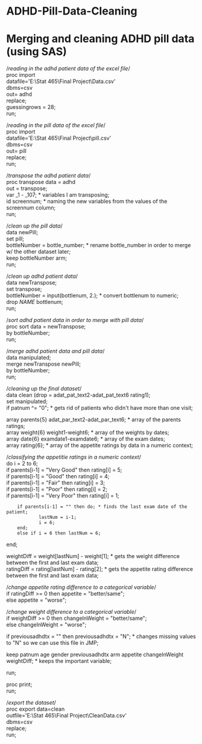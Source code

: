 # ADHD-Pill-Data-Cleaning
# Merging and cleaning ADHD pill data (using SAS)

/*reading in the adhd patient data of the excel file*/                                                                                  
proc import                                                                                                                             
datafile='E:\Stat 465\Final Project\Data.csv'                                                                                           
dbms=csv                                                                                                                                
out= adhd                                                                                                                               
replace;                                                                                                                                
guessingrows = 28;                                                                                                                      
run;                                                                                                                                    
                                                                                                                                        
/*reading in the pill data of the excel file*/                                                                                          
proc import                                                                                                                             
datafile='E:\Stat 465\Final Project\pill.csv'                                                                                           
dbms=csv                                                                                                                                
out= pill                                                                                                                               
replace;                                                                                                                                
run;                                                                                                                                    
                                                                                                                                        
/*transpose the adhd patient data*/                                                                                                     
proc transpose data = adhd                                                                                                              
out = transpose;                                                                                                                        
var _1 - _107; * variables I am transposing;                                                                                            
id screennum; * naming the new variables from the values of the screennum column;                                                       
run;                                                                                                                                    
                                                                                                                                        
/*clean up the pill data*/                                                                                                              
data newPill;                                                                                                                           
set pill;                                                                                                                               
bottleNumber = bottle_number; * rename bottle_number in order to merge w/ the other dataset later;                                      
keep bottleNumber arm;                                                                                                                  
run;                                                                                                                                    
                                                                                                                                        
/*clean up adhd patient data*/                                                                                                          
data newTranspose;                                                                                                                      
set transpose;                                                                                                                          
bottleNumber = input(bottlenum, 2.); * convert bottlenum to numeric;                                                                    
drop _NAME_ bottlenum;                                                                                                                  
run;                                                                                                                                    
                                                                                                                                        
/*sort adhd patient data in order to merge with pill data*/                                                                             
proc sort data = newTranspose;                                                                                                          
by bottleNumber;                                                                                                                        
run;                                                                                                                                    
                                                                                                                                        
/*merge adhd patient data and pill data*/                                                                                               
data manipulated;                                                                                                                       
merge newTranspose newPill;                                                                                                             
by bottleNumber;                                                                                                                        
run;                                                                                                                                    
                                                                                                                                        
/*cleaning up the final dataset*/                                                                                                       
data clean (drop = adat_pat_text2-adat_pat_text6 rating1);                                                                              
set manipulated;                                                                                                                        
if patnum ^= "0"; * gets rid of patients who didn't have more than one visit;                                                           
                                                                                                                                        
array parents{5} adat_par_text2-adat_par_text6; * array of the parents ratings;                                                         
array weight{6} weight1-weight6; * array of the weights by dates;                                                                       
array date{6} examdate1-examdate6; * array of the exam dates;                                                                           
array rating{6}; * array of the appetite ratings by data in a numeric context;                                                          
                                                                                                                                        
/*classifying the appetitie ratings in a numeric context*/                                                                              
do i = 2 to 6;                                                                                                                          
        if parents[i-1] = "Very Good" then rating[i] = 5;                                                                               
        if parents[i-1] = "Good" then rating[i] = 4;                                                                                    
        if parents[i-1] = "Fair" then rating[i] = 3;                                                                                    
        if parents[i-1] = "Poor" then rating[i] = 2;                                                                                    
        if parents[i-1] = "Very Poor" then rating[i] = 1;                                                                               
                                                                                                                                        
        if parents[i-1] = "" then do; * finds the last exam date of the patient;                                                        
                lastNum = i-1;                                                                                                          
                i = 6;                                                                                                                  
        end;                                                                                                                            
        else if i = 6 then lastNum = 6;                                                                                                 
end;                                                                                                                                    
                                                                                                                                        
weightDiff = weight[lastNum] - weight[1]; * gets the weight difference between the first and last exam data;                            
ratingDiff = rating[lastNum] - rating[2]; * gets the appetite rating difference between the first and last exam data;                   
                                                                                                                                        
/*change appetite rating difference to a categorical variable*/                                                                         
if ratingDiff >= 0 then appetite = "better/same";                                                                                       
else appetite = "worse";                                                                                                                
                                                                                                                                        
/*change weight difference to a categorical variable*/                                                                                  
if weightDiff >= 0 then changeInWeight = "better/same";                                                                                 
else changeInWeight = "worse";                                                                                                          
                                                                                                                                        
if previousadhdtx = "" then previousadhdtx = "N"; * changes missing values to "N" so we can use this file in JMP;                       
                                                                                                                                        
keep patnum age gender previousadhdtx arm appetite changeInWeight weightDiff; * keeps the important variable;                           
                                                                                                                                        
run;                                                                                                                                    
                                                                                                                                        
proc print;                                                                                                                             
run;                                                                                                                                    
                                                                                                                                        
/*export the dataset*/                                                                                                                  
proc export data=clean                                                                                                                  
outfile='E:\Stat 465\Final Project\CleanData.csv'                                                                                       
dbms=csv                                                                                                                                
replace;                                                                                                                                
run;
